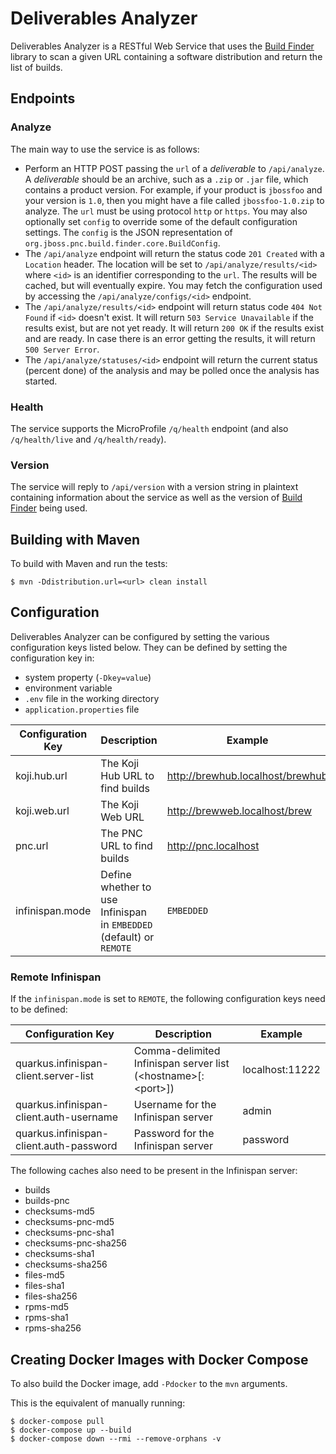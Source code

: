 # Deliverables Analyzer

Deliverables Analyzer is a RESTful Web Service that uses the
[Build Finder](https://github.com/project-ncl/build-finder) library to
scan a given URL containing a software distribution and return the list
of builds.

## Endpoints

### Analyze

The main way to use the service is as follows:

- Perform an HTTP POST passing the `url` of a *deliverable* to
  `/api/analyze`. A *deliverable* should be an archive, such as a `.zip`
  or `.jar` file, which contains a product version. For example, if your
  product is `jbossfoo` and your version is `1.0`, then you might have a
  file called `jbossfoo-1.0.zip` to analyze. The `url` must be using
  protocol `http` or `https`. You may also optionally set `config` to
  override some of the default configuration settings. The `config` is
  the JSON representation of
  `org.jboss.pnc.build.finder.core.BuildConfig`.
- The `/api/analyze` endpoint will return the status code `201 Created`
  with a `Location` header. The location will be set to
  `/api/analyze/results/<id>` where `<id>` is an identifier
  corresponding to the `url`. The results will be cached, but will
  eventually expire. You may fetch the configuration used by accessing
  the `/api/analyze/configs/<id>` endpoint.
- The `/api/analyze/results/<id>` endpoint will return status code `404
  Not Found` if `<id>` doesn't exist. It will return `503 Service
  Unavailable` if the results exist, but are not yet ready. It will
  return `200 OK` if the results exist and are ready. In case there is
  an error getting the results, it will return `500 Server Error`.
- The `/api/analyze/statuses/<id>` endpoint will return the current
  status (percent done) of the analysis and may be polled once the
  analysis has started.

### Health

The service supports the MicroProfile `/q/health` endpoint (and also
`/q/health/live` and `/q/health/ready`).

### Version

The service will reply to `/api/version` with a version string in
plaintext containing information about the service as well as the
version of [Build Finder](https://github.com/project-ncl/build-finder)
being used.

## Building with Maven

To build with Maven and run the tests:

```
$ mvn -Ddistribution.url=<url> clean install
```

## Configuration

Deliverables Analyzer can be configured by setting the various configuration
keys listed below. They can be defined by setting the configuration key in:

- system property (`-Dkey=value`)
- environment variable
- `.env` file in the working directory
- `application.properties` file

| Configuration Key | Description                                                          | Example                          |
|-------------------|----------------------------------------------------------------------|----------------------------------|
| koji.hub.url      | The Koji Hub URL to find builds                                      | http://brewhub.localhost/brewhub |
| koji.web.url      | The Koji Web URL                                                     | http://brewweb.localhost/brew    |
| pnc.url           | The PNC URL to find builds                                           | http://pnc.localhost             |
| infinispan.mode   | Define whether to use Infinispan in `EMBEDDED` (default) or `REMOTE` | `EMBEDDED`                       |

### Remote Infinispan
If the `infinispan.mode` is set to `REMOTE`, the following configuration keys need to be defined:

| Configuration Key                       | Description                                                    | Example         |
|-----------------------------------------|----------------------------------------------------------------|-----------------|
| quarkus.infinispan-client.server-list   | Comma-delimited Infinispan server list (\<hostname>[:\<port>]) | localhost:11222 |
| quarkus.infinispan-client.auth-username | Username for the Infinispan server                             | admin           |
| quarkus.infinispan-client.auth-password | Password for the Infinispan server                             | password        |

The following caches also need to be present in the Infinispan server:

- builds
- builds-pnc
- checksums-md5
- checksums-pnc-md5
- checksums-pnc-sha1
- checksums-pnc-sha256
- checksums-sha1
- checksums-sha256
- files-md5
- files-sha1
- files-sha256
- rpms-md5
- rpms-sha1
- rpms-sha256

## Creating Docker Images with Docker Compose

To also build the Docker image, add `-Pdocker` to the `mvn` arguments.

This is the equivalent of manually running:

```
$ docker-compose pull
$ docker-compose up --build
$ docker-compose down --rmi --remove-orphans -v
```
